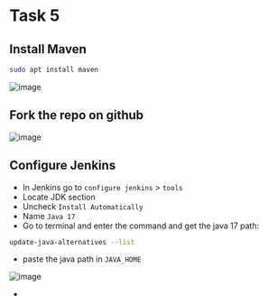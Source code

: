 # Task 5

## Install Maven
```bash
sudo apt install maven
```
![image](https://github.com/user-attachments/assets/a1c7b760-d02d-403d-8213-48898f1ce463)

## Fork the repo on github

![image](https://github.com/user-attachments/assets/f18f17ad-42e9-4512-a746-3614c7721fff)

## Configure Jenkins
 - In Jenkins go to `configure jenkins` > `tools`
 - Locate JDK section
 - Uncheck `Install Automatically`
 - Name `Java 17`
 - Go to terminal and enter the command and get the java 17 path:

```bash
update-java-alternatives --list 
```

 - paste the java path in `JAVA_HOME`

![image](https://github.com/user-attachments/assets/e71ecf62-8ba8-4cf5-8cd5-1ef1e1cb694e)

 - 
